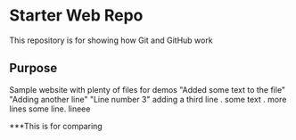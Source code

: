# Starter Web Repo

This repository is for showing how Git and GitHub work

## Purpose

Sample website with plenty of files for demos
"Added some text to the file" 
"Adding another line" 
"Line number 3"
adding a third line 
. 
some text 
. 
more lines 
some line. 
lineee 

***This is for comparing

